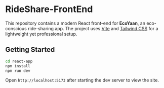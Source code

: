 # RideShare-FrontEnd

This repository contains a modern React front-end for **EcoYaan**, an eco-conscious ride-sharing app. The project uses [Vite](https://vitejs.dev/) and [Tailwind CSS](https://tailwindcss.com/) for a lightweight yet professional setup.

## Getting Started

```bash
cd react-app
npm install
npm run dev
```

Open `http://localhost:5173` after starting the dev server to view the site.

